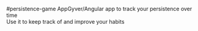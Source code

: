 #persistence-game
AppGyver/Angular app to track your persistence over time  
Use it to keep track of and improve your habits
